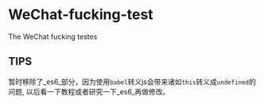 # WeChat-fucking-test

The WeChat fucking testes

## TIPS

暂时移除了_es6_部分，因为使用`babel`转义js会带来诸如`this`转义成`undefined`的问题, 以后看一下教程或者研究一下_es6_再做修改。
